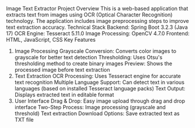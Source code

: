 Image Text Extractor
Project Overview
This is a web-based application that extracts text from images using OCR (Optical Character Recognition) technology. The application includes image preprocessing steps to improve text extraction accuracy.
Technical Stack
Backend: Spring Boot 3.2.3 (Java 17)
OCR Engine: Tesseract 5.11.0
Image Processing: OpenCV 4.7.0
Frontend: HTML, JavaScript, CSS
Key Features
1. Image Processing
Grayscale Conversion: Converts color images to grayscale for better text detection
Thresholding: Uses Otsu's thresholding method to create binary images
Preview: Shows the processed image before text extraction
2. Text Extraction
OCR Processing: Uses Tesseract engine for accurate text recognition
Multiple Language Support: Can detect text in various languages (based on installed Tesseract language packs)
Text Output: Displays extracted text in editable format
3. User Interface
Drag & Drop: Easy image upload through drag and drop interface
Two-Step Process:
Image processing (grayscale and threshold)
Text extraction
Download Options: Save extracted text as TXT file
